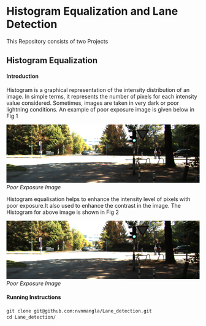 # Histogram Equalization and Lane Detection
This Repository consists of two Projects 
## Histogram Equalization
#### Introduction

Histogram is a graphical representation of the intensity distribution of
an image. In simple terms, it represents the number of pixels for each
intensity value considered. Sometimes, images are taken in very dark or
poor lightning conditions. An example of poor exposure image is given
below in Fig 1

![Poor Exposure Image](https://github.com/nvnmangla/Lane_detection/blob/9961ec55cd0a6bf3d274ec43a5f537895c4e526b/adaptive_hist_data/0000000000.png)*Poor Exposure Image*

Histogram equalisation helps to enhance the intensity level of pixels with poor exposure.It also used to enhance the contrast in the image.
The Histogram for above image is shown in Fig 2

![Histogram Image](https://github.com/nvnmangla/Lane_detection/blob/9961ec55cd0a6bf3d274ec43a5f537895c4e526b/adaptive_hist_data/0000000000.png)*Poor Exposure Image*





#### Running Instructions
```
git clone git@github.com:nvnmangla/Lane_detection.git
cd Lane_detection/


```